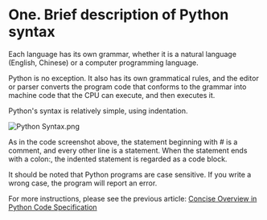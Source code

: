# One. Brief description of Python syntax #

Each language has its own grammar, whether it is a natural language (English, Chinese) or a computer programming language.

Python is no exception. It also has its own grammatical rules, and the editor or parser converts the program code that conforms to the grammar into machine code that the CPU can execute, and then executes it.

Python's syntax is relatively simple, using indentation.

![Python Syntax.png](http://upload-images.jianshu.io/upload_images/2136918-b9b072c2587cc89e.png?imageMogr2/auto-orient/strip%7CimageView2/2/w/1240)

As in the code screenshot above, the statement beginning with # is a comment, and every other line is a statement. When the statement ends with a colon:, the indented statement is regarded as a code block.

It should be noted that Python programs are case sensitive. If you write a wrong case, the program will report an error.

For more instructions, please see the previous article: [Concise Overview in Python Code Specification](https://www.readwithu.com/codeSpecification/codeSpecification_first.html)

